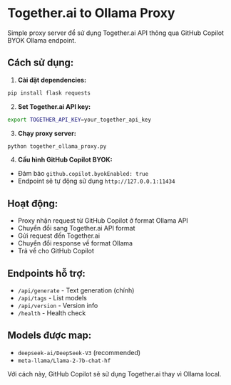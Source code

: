 # Together.ai to Ollama Proxy

Simple proxy server để sử dụng Together.ai API thông qua GitHub Copilot BYOK Ollama endpoint.

## Cách sử dụng:

1. **Cài đặt dependencies:**
```bash
pip install flask requests
```

2. **Set Together.ai API key:**
```bash
export TOGETHER_API_KEY=your_together_api_key
```

3. **Chạy proxy server:**
```bash
python together_ollama_proxy.py
```

4. **Cấu hình GitHub Copilot BYOK:**
- Đảm bảo `github.copilot.byokEnabled: true`
- Endpoint sẽ tự động sử dụng `http://127.0.0.1:11434`

## Hoạt động:

- Proxy nhận request từ GitHub Copilot ở format Ollama API
- Chuyển đổi sang Together.ai API format
- Gửi request đến Together.ai
- Chuyển đổi response về format Ollama
- Trả về cho GitHub Copilot

## Endpoints hỗ trợ:

- `/api/generate` - Text generation (chính)
- `/api/tags` - List models
- `/api/version` - Version info
- `/health` - Health check

## Models được map:

- `deepseek-ai/DeepSeek-V3` (recommended)
- `meta-llama/Llama-2-7b-chat-hf`

Với cách này, GitHub Copilot sẽ sử dụng Together.ai thay vì Ollama local.
